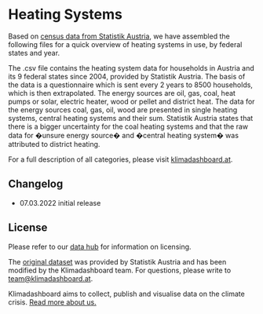 # Heating Systems
Based on [census data from Statistik Austria](https://statistik.at/web_de/statistiken/energie_umwelt_innovation_mobilitaet/energie_und_umwelt/energie/energieeinsatz_der_haushalte/index.html), we have assembled the following files for a quick overview of heating systems in use, by federal states and year.

The .csv file contains the heating system data for households in Austria and its 9 federal states since 2004, provided by Statistik Austria. The basis of the data is a questionnaire which is sent every 2 years to 8500 households, which is then extrapolated. The energy sources are oil, gas, coal, heat pumps or solar, electric heater, wood or pellet and district heat. The data for the energy sources coal, gas, oil, wood are presented in single heating systems, central heating systems and their sum. 
Statistik Austria states that there is a bigger uncertainty for the coal heating systems and that the raw data for �unsure energy source� and �central heating system� was attributed to district heating.

For a full description of all categories, please visit [klimadashboard.at](https://klimadashboard.at#HeatingSystemsHistorical).

## Changelog
- 07.03.2022 initial release

## License
Please refer to our [data hub](https://github.com/klimadashboard/data) for information on licensing.

The [original dataset](https://statistik.at/web_de/statistiken/energie_umwelt_innovation_mobilitaet/energie_und_umwelt/energie/energieeinsatz_der_haushalte/index.html) was provided by Statistik Austria and has been modified by the Klimadashboard team. For questions, please write to <team@klimadashboard.at>.

Klimadashboard aims to collect, publish and visualise data on the climate crisis. [Read more about us.](https://klimadashboard.at)